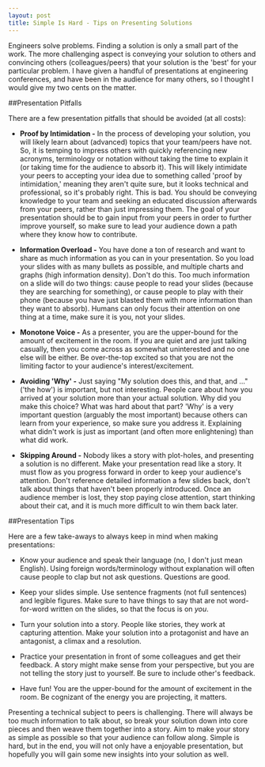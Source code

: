 ```yaml
---
layout: post
title: Simple Is Hard - Tips on Presenting Solutions
---
```


Engineers solve problems.  Finding a solution is only a small part of the work.  The more challenging aspect is conveying your solution to others and convincing others (colleagues/peers) that your solution is the 'best' for your particular problem.  I have given a handful of presentations at engineering conferences, and have been in the audience for many others, so I thought I would give my two cents on the matter.  

##Presentation Pitfalls

There are a few presentation pitfalls that should be avoided (at all costs):

* **Proof by Intimidation -**  In the process of developing your solution, you will likely learn about (advanced) topics that your team/peers have not.  So, it is temping to impress others with quickly referencing new acronyms, terminology or notation without taking the time to explain it (or taking time for the audience to absorb it).  This will likely intimidate your peers to accepting your idea due to something called 'proof by intimidation,' meaning they aren't quite sure, but it looks technical and professional, so it's probably right.  This is bad.  You should be conveying knowledge to your team and seeking an educated discussion afterwards from your peers, rather than just impressing them.  The goal of your presentation should be to gain input from your peers in order to further improve yourself, so make sure to lead your audience down a path where they know how to contribute.

* **Information Overload -**  You have done a ton of research and want to share as much information as you can in your presentation.  So you load your slides with as many bullets as possible, and multiple charts and graphs (high information density). Don't do this. Too much information on a slide will do two things:  cause people to read your slides (because they are searching for something), or cause people to play with their phone (because you have just blasted them with more information than they want to absorb).  Humans can only focus their attention on one thing at a time, make sure it is you, not your slides.

* **Monotone Voice -**  As a presenter, you are the upper-bound for the amount of excitement in the room.  If you are quiet and are just talking casually, then you come across as somewhat uninterested and no one else will be either.  Be over-the-top excited so that you are not the limiting factor to your audience's interest/excitement.

* **Avoiding 'Why' -** Just saying "My solution does this, and that, and ..." ('the how') is important, but not interesting. People care  about how you arrived at your solution more than your actual solution.  Why did you make this choice? What was hard about that part?  'Why' is a very important question (arguably the most important) because others can learn from your experience, so make sure you address it.  Explaining what didn't work is just as important (and often more enlightening) than what did work.

* **Skipping Around -**  Nobody likes a story with plot-holes, and presenting a solution is no different.  Make your presentation read like a story. It must flow as you progress forward in order to keep your audience's attention. Don't reference detailed information a few slides back, don't talk about things that haven't been properly introduced. Once an audience member is lost, they stop paying close attention, start thinking about their cat, and it is much more difficult to win them back later.  


##Presentation Tips

Here are a few take-aways to always keep in mind when making presentations:

* Know your audience and speak their language (no, I don't just mean English).  Using foreign words/terminology without explanation will often cause people to clap but not ask questions.  Questions are good.

* Keep your slides simple.  Use sentence fragments (not full sentences) and legible figures.  Make sure to have things to say that are not word-for-word written on the slides, so that the focus is on *you*.

* Turn your solution into a story.  People like stories, they work at capturing attention. Make your solution into a protagonist and have an antagonist, a climax and a resolution.

* Practice your presentation in front of some colleagues and get their feedback.  A story might make sense from your perspective, but you are not telling the story just to yourself.  Be sure to include other's feedback.

* Have fun!  You are the upper-bound for the amount of excitement in the room. Be cognizant of the energy you are projecting, it matters.

Presenting a technical subject to peers is challenging. There will always be too much information to talk about, so break your solution down into core pieces and then weave them together into a story.  Aim to make your story as simple as possible so that your audience can follow along.  Simple is hard, but in the end, you will not only have a enjoyable presentation, but hopefully you will gain some new insights into your solution as well.

